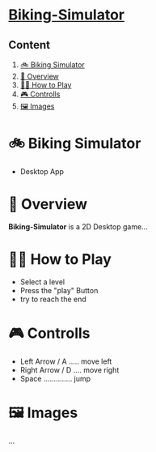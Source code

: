 # [Biking-Simulator]( https://github.com/RybakVonTar/biking-simulator)

## Content

1. [🚲 Biking Simulator](#-biking-simulator)
2. [📖 Overview](#-overview)
3. [🤷‍♂️ How to Play](#%EF%B8%8F-how-to-play)
4. [🎮 Controlls](#-controlls)
5. [🖼️ Images](#%EF%B8%8F-images)

# 🚲 Biking Simulator
* Desktop App

# 📖 Overview

 **Biking-Simulator** is a 2D Desktop game...

# 🤷‍♂️ How to Play
* Select a level
* Press the "play" Button
* try to reach the end

# 🎮 Controlls
* Left Arrow / A ..... move left
* Right Arrow / D .... move right
* Space .............. jump

# 🖼️ Images
...






